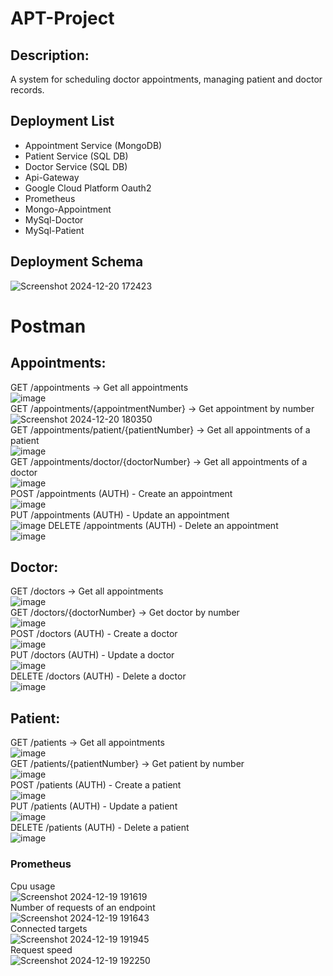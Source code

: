 # APT-Project
## Description:
A system for scheduling doctor appointments, managing patient and doctor records.
## Deployment List
- Appointment Service (MongoDB)   
- Patient Service (SQL DB)  
- Doctor Service (SQL DB)  
- Api-Gateway  
- Google Cloud Platform Oauth2  
- Prometheus  
- Mongo-Appointment  
- MySql-Doctor
- MySql-Patient  
## Deployment Schema
![Screenshot 2024-12-20 172423](https://github.com/user-attachments/assets/d7b39cce-c259-4cfe-88e2-2f5f5f418dd9)
# Postman
## Appointments:
GET /appointments -> Get all appointments  
![image](https://github.com/user-attachments/assets/b6ea0944-5082-48e4-a800-4268181b4d42)  
GET /appointments/{appointmentNumber} -> Get appointment by number  
![Screenshot 2024-12-20 180350](https://github.com/user-attachments/assets/3d661379-8100-4db6-9425-fc51369c943a)  
GET /appointments/patient/{patientNumber} -> Get all appointments of a patient  
![image](https://github.com/user-attachments/assets/47f32928-96e3-4274-b5ac-89371a872814)  
GET /appointments/doctor/{doctorNumber} -> Get all appointments of a doctor  
![image](https://github.com/user-attachments/assets/fb464378-e649-4f2e-9043-7209d9bbcf76)  
POST /appointments (AUTH) - Create an appointment  
![image](https://github.com/user-attachments/assets/d1b4cdd3-a11f-4e8f-9ffa-5053b3a9541d)  
PUT /appointments (AUTH) - Update an appointment  
![image](https://github.com/user-attachments/assets/20db6aa1-4743-47cc-a4f4-994425a88fc7)
DELETE /appointments (AUTH) - Delete an appointment  
![image](https://github.com/user-attachments/assets/10e2a3ad-416e-4584-bdaa-ebe531fef1b2)  
## Doctor:
GET /doctors -> Get all appointments  
![image](https://github.com/user-attachments/assets/e1496f37-0e58-44cb-984f-f5c79bc977ef)  
GET /doctors/{doctorNumber} -> Get doctor by number  
![image](https://github.com/user-attachments/assets/143f04f7-8265-46d0-bbe7-a95b1770c33e)  
POST /doctors (AUTH) - Create a doctor  
![image](https://github.com/user-attachments/assets/6c57e72a-efd8-467c-b595-9fd0f8a6eef2)  
PUT /doctors (AUTH) - Update a doctor  
![image](https://github.com/user-attachments/assets/8b117646-f54b-4e64-9679-577c2f98f3a7)  
DELETE /doctors (AUTH) - Delete a doctor  
![image](https://github.com/user-attachments/assets/abecbfff-3f83-4551-979a-d8e536b8b702)  

## Patient:
GET /patients -> Get all appointments  
![image](https://github.com/user-attachments/assets/a68e1519-8a49-428f-9b0b-2c175266dfe4)  
GET /patients/{patientNumber} -> Get patient by number  
![image](https://github.com/user-attachments/assets/20ea69dc-3441-402c-aca7-7ebfb5b186fc)  
POST /patients (AUTH) - Create a patient  
![image](https://github.com/user-attachments/assets/b7241115-4c5e-411c-ada2-1af9118fc1a7)  
PUT /patients (AUTH) - Update a patient  
![image](https://github.com/user-attachments/assets/21d03b3d-3fa5-4b4b-a90c-cb50f10401f9)  
DELETE /patients (AUTH) - Delete a patient  
![image](https://github.com/user-attachments/assets/18fb565f-4414-4aed-bd10-b270900828a6)  

### Prometheus
Cpu usage  
![Screenshot 2024-12-19 191619](https://github.com/user-attachments/assets/de72f5c0-b1ab-4d94-a749-0993efe0cae8)  
Number of requests of an endpoint  
![Screenshot 2024-12-19 191643](https://github.com/user-attachments/assets/507222ee-1b1e-4356-8472-0640d6429552)  
Connected targets  
![Screenshot 2024-12-19 191945](https://github.com/user-attachments/assets/a4e51ec2-00c1-4f0c-b7e4-4879a2361305)  
Request speed  
![Screenshot 2024-12-19 192250](https://github.com/user-attachments/assets/138b8060-a097-4c19-82c2-a7e9ad1940f4)  

